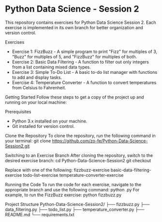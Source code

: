 # Python Data Science - Session 2

This repository contains exercises for Python Data Science Session 2. Each exercise is implemented in its own branch for better organization and version control.

Exercises
- Exercise 1: FizzBuzz - A simple program to print "Fizz" for multiples of 3, "Buzz" for multiples of 5, and "FizzBuzz" for multiples of both.
- Exercise 2: Basic Data Filtering - A function to filter out only integers from a list containing mixed data types.
- Exercise 3: Simple To-Do List - A basic to-do list manager with functions to add and display tasks.
- Exercise 4: Temperature Converter - A function to convert temperatures from Celsius to Fahrenheit.

Getting Started
Follow these steps to get a copy of the project up and running on your local machine:

Prerequisites
- Python 3.x installed on your machine.
- Git installed for version control.

Clone the Repository
To clone the repository, run the following command in your terminal:
git clone https://github.com/zo-fe/Python-Data-Science-Session2.git

Switching to an Exercise Branch
After cloning the repository, switch to the desired exercise branch:
cd Python-Data-Science-Session2
git checkout <branch-name>

Replace <branch-name> with one of the following:
fizzbuzz-exercise
basic-data-filtering-exercise
todo-list-exercise
temperature-converter-exercise

Running the Code
To run the code for each exercise, navigate to the appropriate branch and use the following command:
python <file-name>.py
For example, to run the FizzBuzz exercise:
python fizzbuzz.py

Project Structure
Python-Data-Science-Session2/
├── fizzbuzz.py
├── data_filtering.py
├── todo_list.py
├── temperature_converter.py
├── README.md
└── requirements.txt
